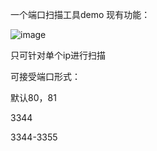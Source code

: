 一个端口扫描工具demo
现有功能：

![image](https://github.com/cjb12/YPortScan/assets/96485945/8ac90f93-ab87-46ab-a4bc-4b6cfc551bc8)

只可针对单个ip进行扫描

可接受端口形式：

默认80，81

3344

3344-3355
